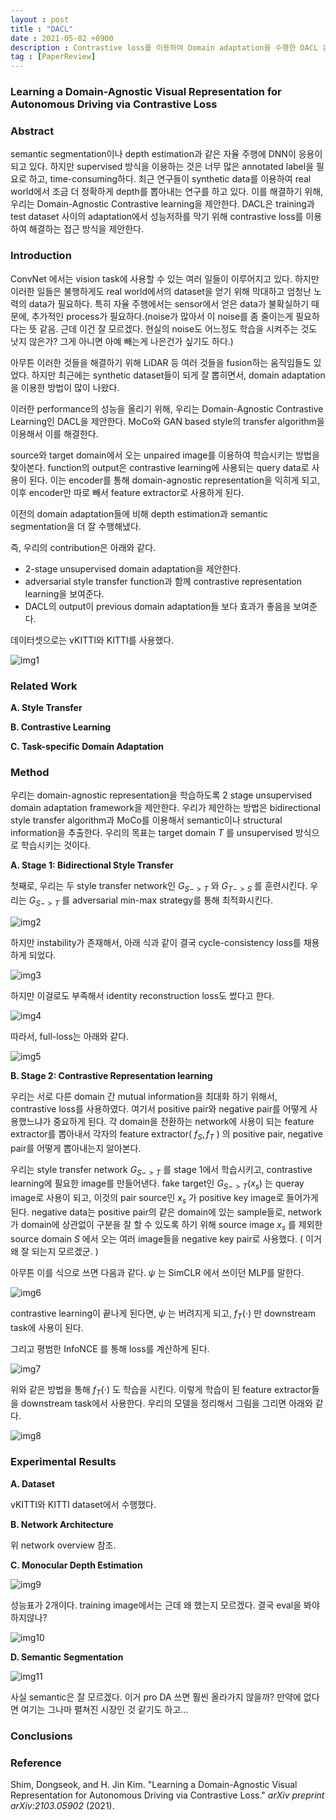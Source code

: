```yaml
---
layout : post
title : "DACL"
date : 2021-05-02 +0900
description : Contrastive loss를 이용하여 Domain adaptation을 수행한 DACL 논문의 간단한 리뷰입니다.
tag : [PaperReview]
---
```


### Learning a Domain-Agnostic Visual Representation for Autonomous Driving via Contrastive Loss



### Abstract

 semantic segmentation이나 depth estimation과 같은 자율 주행에 DNN이 응용이 되고 있다. 하지만 supervised 방식을 이용하는 것은 너무 많은 annotated label을 필요로 하고, time-consuming하다. 최근 연구들이 synthetic data를 이용하여 real world에서 조금 더 정확하게 depth를 뽑아내는 연구를 하고 있다. 이를 해결하기 위해, 우리는 Domain-Agnostic Contrastive learning을 제안한다. DACL은 training과 test dataset 사이의 adaptation에서 성능저하를 막기 위해 contrastive loss를 이용하여 해결하는 접근 방식을 제안한다.



### Introduction

 ConvNet 에서는 vision task에 사용할 수 있는 여러 일들이 이루어지고 있다. 하지만 이러한 일들은 불행하게도 real world에서의 dataset을 얻기 위해 막대하고 엄청난 노력의 data가 필요하다. 특히 자율 주행에서는 sensor에서 얻은 data가 불확실하기 때문에, 추가적인 process가 필요하다.(noise가 많아서 이 noise를 좀 줄이는게 필요하다는 뜻 같음. 근데 이건 잘 모르겠다. 현실의 noise도 어느정도 학습을 시켜주는 것도 낫지 않은가? 그게 아니면 아예 빼는게 나은건가 싶기도 하다.)

 아무튼 이러한 것들을 해결하기 위해 LiDAR 등 여러 것들을 fusion하는 움직임들도 있었다. 하지만 최근에는 synthetic dataset들이 되게 잘 뽑히면서, domain adaptation을 이용한 방법이 많이 나왔다.

 이러한 performance의 성능을 올리기 위해, 우리는 Domain-Agnostic Contrastive Learning인 DACL을 제안한다. MoCo와 GAN based style의 transfer algorithm을 이용해서 이를 해결한다.

 source와 target domain에서 오는 unpaired image를 이용하여 학습시키는 방법을 찾아본다. function의 output은 contrastive learning에 사용되는 query data로 사용이 된다. 이는 encoder를 통해 domain-agnostic representation을 익히게 되고, 이후 encoder만 따로 빼서 feature extractor로 사용하게 된다.

 이전의 domain adaptation들에 비해 depth estimation과 semantic segmentation을 더 잘 수행해냈다.

 즉, 우리의 contribution은 아래와 같다.

- 2-stage unsupervised domain adaptation을 제안한다.
- adversarial style transfer function과 함께 contrastive representation learning을 보여준다.
- DACL의 output이 previous domain adaptation들 보다 효과가 좋음을 보여준다.

 데이터셋으로는 vKITTI와 KITTI를 사용했다.

![img1](https://raw.githubusercontent.com/ReaperMaKNaE/reapermaknae.github.io/main/assets/img/20210502-1.PNG)



### Related Work

__A. Style Transfer__

__B. Contrastive Learning__

__C. Task-specific Domain Adaptation__



### Method

 우리는 domain-agnostic representation을 학습하도록 2 stage unsupervised domain adaptation framework을 제안한다. 우리가 제안하는 방법은 bidirectional style transfer algorithm과 MoCo를 이용해서 semantic이나 structural information을 추출한다. 우리의 목표는 target domain $T$ 를 unsupervised 방식으로 학습시키는 것이다.

__A. Stage 1: Bidirectional Style Transfer__

 첫째로, 우리는 두 style transfer network인 $G_{S->T}$ 와 $G_{T->S}$ 를 훈련시킨다. 우리는 $G_{S->T}$ 를 adversarial min-max strategy를 통해 최적화시킨다. 

![img2](https://raw.githubusercontent.com/ReaperMaKNaE/reapermaknae.github.io/main/assets/img/20210502-2.PNG)

 하지만 instability가 존재해서, 아래 식과 같이 결국 cycle-consistency loss를 채용하게 되었다.

![img3](https://raw.githubusercontent.com/ReaperMaKNaE/reapermaknae.github.io/main/assets/img/20210502-3.PNG)

 하지만 이걸로도 부족해서 identity reconstruction loss도 썼다고 한다.

![img4](https://raw.githubusercontent.com/ReaperMaKNaE/reapermaknae.github.io/main/assets/img/20210502-4.PNG)

 따라서, full-loss는 아래와 같다.

![img5](https://raw.githubusercontent.com/ReaperMaKNaE/reapermaknae.github.io/main/assets/img/20210502-5.PNG)

__B. Stage 2: Contrastive Representation learning__

 우리는 서로 다른 domain 간 mutual information을 최대화 하기 위해서, contrastive loss를 사용하였다. 여기서 positive pair와 negative pair를 어떻게 사용했느냐가 중요하게 된다. 각 domain을 전환하는 network에 사용이 되는 feature extractor를 뽑아내서 각자의 feature extractor( $f_S, f_T$ ) 의 positive pair, negative pair를 어떻게 뽑아내는지 알아본다.

 우리는 style transfer network $G_{S->T}$ 를 stage 1에서 학습시키고, contrastive learning에 필요한 image를 만들어낸다. fake target인 $G_{S->T}(x_s)$ 는 queray image로 사용이 되고, 이것의 pair source인 $x_s$ 가 positive key image로 들어가게 된다. negative data는 positive pair의 같은 domain에 있는 sample들로, network가 domain에 상관없이 구분을 잘 할 수 있도록 하기 위해 source image $x_s$ 를 제외한 source domain $S$ 에서 오는 여러 image들을 negative key pair로 사용했다. ( 이거 왜 잘 되는지 모르겠군. )

 아무튼 이를 식으로 쓰면 다음과 같다. $\psi$  는 SimCLR 에서 쓰이던 MLP를 말한다.

![img6](https://raw.githubusercontent.com/ReaperMaKNaE/reapermaknae.github.io/main/assets/img/20210502-6.PNG)

 contrastive learning이 끝나게 된다면, $\psi$ 는 버려지게 되고, $f_T(\cdot)$ 만 downstream task에 사용이 된다.

 그리고 평범한 InfoNCE 를 통해 loss를 계산하게 된다.

![img7](https://raw.githubusercontent.com/ReaperMaKNaE/reapermaknae.github.io/main/assets/img/20210502-7.PNG)

 위와 같은 방법을 통해  $f_T(\cdot)$  도 학습을 시킨다. 이렇게 학습이 된 feature extractor들을 downstream task에서 사용한다. 우리의 모델을 정리해서 그림을 그리면 아래와 같다.

![img8](https://raw.githubusercontent.com/ReaperMaKNaE/reapermaknae.github.io/main/assets/img/20210502-8.PNG)



### Experimental Results

__A. Dataset__

vKITTI와 KITTI dataset에서 수행했다.

__B. Network Architecture__

 위 network overview 참조.

__C. Monocular Depth Estimation__

![img9](https://raw.githubusercontent.com/ReaperMaKNaE/reapermaknae.github.io/main/assets/img/20210502-9.PNG)

 성능표가 2개이다. training image에서는 근데 왜 했는지 모르겠다. 결국 eval을 봐야하지않나?

![img10](https://raw.githubusercontent.com/ReaperMaKNaE/reapermaknae.github.io/main/assets/img/20210502-10.PNG)

__D. Semantic Segmentation__

![img11](https://raw.githubusercontent.com/ReaperMaKNaE/reapermaknae.github.io/main/assets/img/20210502-11.PNG)

 사실 semantic은 잘 모르겠다. 이거 pro DA 쓰면 훨씬 올라가지 않을까? 만약에 없다면 여기는 그나마 펼쳐진 시장인 것 같기도 하고...



### Conclusions



### Reference

Shim, Dongseok, and H. Jin Kim. "Learning a Domain-Agnostic Visual Representation for Autonomous Driving via Contrastive Loss." *arXiv preprint arXiv:2103.05902* (2021).

